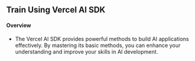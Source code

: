 ## Train Using Vercel AI SDK

#### Overview

- The Vercel AI SDK provides powerful methods to build AI applications effectively. By mastering its basic methods, you can enhance your understanding and improve your skills in AI development.